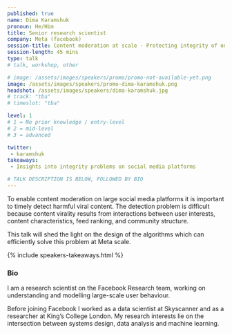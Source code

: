 ```yaml
---
published: true
name: Dima Karamshuk
pronoun: He/Him
title: Senior research scientist
company: Meta (facebook)
session-title: Content moderation at scale - Protecting integrity of online communities on Meta platforms
session-length: 45 mins
type: talk
# talk, workshop, other

# image: /assets/images/speakers/promo/promo-not-available-yet.png
image: /assets/images/speakers/promo-dima-karamshuk.png
headshot: /assets/images/speakers/dima-karamshuk.jpg
# track: "tba"
# timeslot: "tba"

level: 1
# 1 = No prior knowledge / entry-level
# 2 = mid-level
# 3 = advanced

twitter:
 - karamshuk
takeaways:
 - Insights into integrity problems on social media platforms

# TALK DESCRIPTION IS BELOW, FOLLOWED BY BIO
---
```


To enable content moderation on large social media platforms it is important to timely detect harmful viral content. The detection problem is difficult because content virality results from interactions between user interests, content characteristics, feed ranking, and community structure. 

This talk will shed the light on the design of the algorithms which can efficiently solve this problem at Meta scale.

{% include speakers-takeaways.html %}

<h3>Bio</h3>

I am a research scientist on the Facebook Research team, working on understanding and modelling large-scale user behaviour. 

Before joining Facebook I worked as a data scientist at Skyscanner and as a researcher at King’s College London. My research interests lie on the intersection between systems design, data analysis and machine learning.
